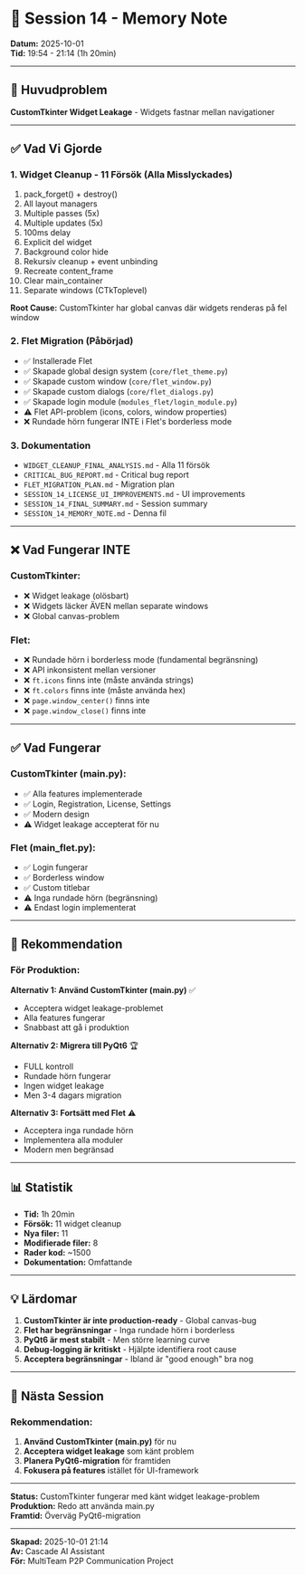 # 📝 Session 14 - Memory Note

**Datum:** 2025-10-01  
**Tid:** 19:54 - 21:14 (1h 20min)

---

## 🎯 Huvudproblem

**CustomTkinter Widget Leakage** - Widgets fastnar mellan navigationer

---

## ✅ Vad Vi Gjorde

### **1. Widget Cleanup - 11 Försök (Alla Misslyckades)**
1. pack_forget() + destroy()
2. All layout managers
3. Multiple passes (5x)
4. Multiple updates (5x)
5. 100ms delay
6. Explicit del widget
7. Background color hide
8. Rekursiv cleanup + event unbinding
9. Recreate content_frame
10. Clear main_container
11. Separate windows (CTkToplevel)

**Root Cause:** CustomTkinter har global canvas där widgets renderas på fel window

### **2. Flet Migration (Påbörjad)**
- ✅ Installerade Flet
- ✅ Skapade global design system (`core/flet_theme.py`)
- ✅ Skapade custom window (`core/flet_window.py`)
- ✅ Skapade custom dialogs (`core/flet_dialogs.py`)
- ✅ Skapade login module (`modules_flet/login_module.py`)
- ⚠️ Flet API-problem (icons, colors, window properties)
- ❌ Rundade hörn fungerar INTE i Flet's borderless mode

### **3. Dokumentation**
- `WIDGET_CLEANUP_FINAL_ANALYSIS.md` - Alla 11 försök
- `CRITICAL_BUG_REPORT.md` - Critical bug report
- `FLET_MIGRATION_PLAN.md` - Migration plan
- `SESSION_14_LICENSE_UI_IMPROVEMENTS.md` - UI improvements
- `SESSION_14_FINAL_SUMMARY.md` - Session summary
- `SESSION_14_MEMORY_NOTE.md` - Denna fil

---

## ❌ Vad Fungerar INTE

### **CustomTkinter:**
- ❌ Widget leakage (olösbart)
- ❌ Widgets läcker ÄVEN mellan separate windows
- ❌ Global canvas-problem

### **Flet:**
- ❌ Rundade hörn i borderless mode (fundamental begränsning)
- ❌ API inkonsistent mellan versioner
- ❌ `ft.icons` finns inte (måste använda strings)
- ❌ `ft.colors` finns inte (måste använda hex)
- ❌ `page.window_center()` finns inte
- ❌ `page.window_close()` finns inte

---

## ✅ Vad Fungerar

### **CustomTkinter (main.py):**
- ✅ Alla features implementerade
- ✅ Login, Registration, License, Settings
- ✅ Modern design
- ⚠️ Widget leakage accepterat för nu

### **Flet (main_flet.py):**
- ✅ Login fungerar
- ✅ Borderless window
- ✅ Custom titlebar
- ⚠️ Inga rundade hörn (begränsning)
- ⚠️ Endast login implementerat

---

## 🎯 Rekommendation

### **För Produktion:**

**Alternativ 1: Använd CustomTkinter (main.py)** ✅
- Acceptera widget leakage-problemet
- Alla features fungerar
- Snabbast att gå i produktion

**Alternativ 2: Migrera till PyQt6** 🏆
- FULL kontroll
- Rundade hörn fungerar
- Ingen widget leakage
- Men 3-4 dagars migration

**Alternativ 3: Fortsätt med Flet** ⚠️
- Acceptera inga rundade hörn
- Implementera alla moduler
- Modern men begränsad

---

## 📊 Statistik

- **Tid:** 1h 20min
- **Försök:** 11 widget cleanup
- **Nya filer:** 11
- **Modifierade filer:** 8
- **Rader kod:** ~1500
- **Dokumentation:** Omfattande

---

## 💡 Lärdomar

1. **CustomTkinter är inte production-ready** - Global canvas-bug
2. **Flet har begränsningar** - Inga rundade hörn i borderless
3. **PyQt6 är mest stabilt** - Men större learning curve
4. **Debug-logging är kritiskt** - Hjälpte identifiera root cause
5. **Acceptera begränsningar** - Ibland är "good enough" bra nog

---

## 🔮 Nästa Session

### **Rekommendation:**
1. **Använd CustomTkinter (main.py)** för nu
2. **Acceptera widget leakage** som känt problem
3. **Planera PyQt6-migration** för framtiden
4. **Fokusera på features** istället för UI-framework

---

**Status:** CustomTkinter fungerar med känt widget leakage-problem  
**Produktion:** Redo att använda main.py  
**Framtid:** Överväg PyQt6-migration

---

**Skapad:** 2025-10-01 21:14  
**Av:** Cascade AI Assistant  
**För:** MultiTeam P2P Communication Project
